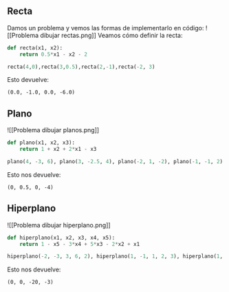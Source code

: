 ## Recta
Damos un problema y vemos las formas de implementarlo en código:
![[Problema dibujar rectas.png]]
Veamos cómo definir la recta:
```python
def recta(x1, x2):
	return 0.5*x1 - x2 - 2

recta(4,0),recta(3,0.5),recta(2,-1),recta(-2, 3)
```
Esto devuelve:
```
(0.0, -1.0, 0.0, -6.0)
```
## Plano
![[Problema dibujar planos.png]]
```python
def plano(x1, x2, x3):
	return 1 + x2 + 2*x1 - x3

plano(4, -3, 6), plano(3, -2.5, 4), plano(-2, 1, -2), plano(-1, -1, 2)
```
Esto nos devuelve:
```
(0, 0.5, 0, -4)
```
## Hiperplano
![[Problema dibujar hiperplano.png]]
```python
def hiperplano(x1, x2, x3, x4, x5):
	return 1 - x5 - 3*x4 + 5*x3 - 2*x2 + x1

hiperplano(-2, -3, 3, 6, 2), hiperplano(1, -1, 1, 2, 3), hiperplano(1, -2, -3, 5, -4), hiperplano(1, 0, 0, 2, -1)
```
Esto nos devuelve:
```
(0, 0, -20, -3)
```
